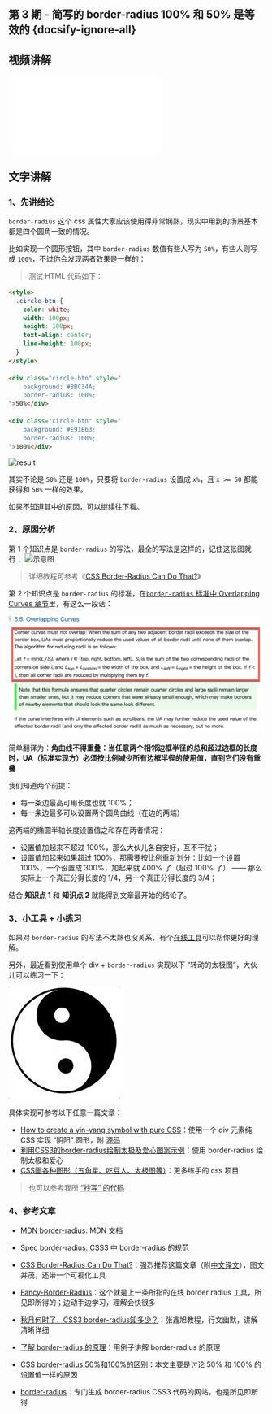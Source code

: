 ## 第 3 期 - 简写的 border-radius 100% 和 50% 是等效的 {docsify-ignore-all}

## 视频讲解
<iframe class="article-video" src="//player.bilibili.com/player.html?aid=82639410&cid=141392003&page=1" scrolling="no" border="0" frameborder="no" framespacing="0" allowfullscreen="true"> </iframe>

## 文字讲解

### 1、先讲结论

`border-radius` 这个 css 属性大家应该使用得非常娴熟，现实中用到的场景基本都是四个圆角一致的情况。

比如实现一个圆形按钮，其中 `border-radius` 数值有些人写为 `50%`，有些人则写成 `100%`，不过你会发现两者效果是一样的：

> 测试 HTML 代码如下：
```html
<style>
  .circle-btn {
    color: white;
    width: 100px;
    height: 100px;
    text-align: center;
    line-height: 100px;
  }
</style>

<div class="circle-btn" style="
    background: #8BC34A;
    border-radius: 100%;
">50%</div>

<div class="circle-btn" style="
    background: #E91E63;
    border-radius: 100%;
">100%</div>
```

![result](https://img.alicdn.com/tfs/TB191yftrr1gK0jSZFDXXb9yVXa-246-129.png)

其实不论是 `50%` 还是 `100%`，只要将 `border-radius` 设置成 `x%`，且 `x >= 50` 都能获得和 `50%` 一样的效果。

如果不知道其中的原因，可以继续往下看。

### 2、原因分析

第 1 个知识点是 `border-radius` 的写法，最全的写法是这样的，记住这张图就行：
![示意图](https://img.alicdn.com/tfs/TB1W8Zytoz1gK0jSZLeXXb9kVXa-859-676.png)

> 详细教程可参考《[CSS Border-Radius Can Do That?](https://medium.com/9elements/css-border-radius-can-do-that-d46df1d013ae)》

第 2 个知识点是 `border-radius` 的标准，在[`border-radius` 标准中 Overlapping Curves 章节](https://drafts.csswg.org/css-backgrounds-3/#corner-overlap)里，有这么一段话：

![曲线重叠](https://raw.githubusercontent.com/boycgit/web-image/master/20200108002817.png)

简单翻译为：**角曲线不得重叠：当任意两个相邻边框半径的总和超过边框的长度时，UA（标准实现方）必须按比例减少所有边框半径的使用值，直到它们没有重叠**

我们知道两个前提：
 - 每一条边最高可用长度也就 100%；
 - 每一条边最多可以设置两个圆角曲线（在边的两端）

这两端的椭圆半轴长度设置值之和存在两者情况：
 - 设置值加起来不超过 100%，那么大伙儿各自安好，互不干扰；
 - 设置值加起来如果超过 100%，那需要按比例重新划分：比如一个设置 100%，一个设置成 300%，加起来就 400% 了（超过 100% 了） —— 那么实际上一个真正分得长度的 1/4，另一个真正分得长度的 3/4；

结合 **知识点 1** 和 **知识点 2** 就能得到文章最开始的结论了。

### 3、小工具 + 小练习

如果对 `border-radius` 的写法不太熟也没关系，有个[在线工具](https://9elements.github.io/fancy-border-radius/)可以帮你更好的理解。

另外，最近看到使用单个 div + `border-radius` 实现以下 “转动的太极图”，大伙儿可以练习一下：

![太极图](../images/taiji.gif)

具体实现可参考以下任意一篇文章：
 - [How to create a yin-yang symbol with pure CSS](https://blog.logrocket.com/how-to-create-yin-yang-symbol-pure-css/)：使用一个 div 元素纯 CSS 实现 “阴阳” 圆形，附 [源码](https://codepen.io/boycgit/pen/YzPEEqm)
 - [利用CSS3的border-radius绘制太极及爱心图案示例](http://www.word666.com/wangye/90992.html)：使用 border-radius 绘制太极和爱心
 - [CSS画各种图形（五角星、吃豆人、太极图等）](https://www.imooc.com/article/256689)：更多练手的 css 项目

> 也可以参考我所 [“抄写” 的代码](https://github.com/boycgit/fe-program-tips/blob/master/src/3-border-radius/yinyang.html)


### 4、参考文章

 - [MDN border-radius](https://developer.mozilla.org/zh-CN/docs/Web/CSS/border-radius): MDN 文档
 - [Spec border-radius](https://drafts.csswg.org/css-backgrounds-3/#border-radius): CSS3 中 border-radius 的规范
 - [CSS Border-Radius Can Do That?](https://medium.com/9elements/css-border-radius-can-do-that-d46df1d013ae)：强烈推荐这篇文章（附[中文译文](http://www.shejidaren.com/css-border-radius.html)），图文并茂，还带一个可视化工具
 - [Fancy-Border-Radius](https://9elements.github.io/fancy-border-radius/)：这个就是上一条所指的在线 border radius 工具，所见即所得的；边动手边学习，理解会快很多
 - [秋月何时了，CSS3 border-radius知多少？](https://www.zhangxinxu.com/wordpress/2015/11/css3-border-radius-tips/)：张鑫旭教程，行文幽默，讲解清晰详细
 - [了解 border-radius 的原理](https://blog.csdn.net/xiaoermingn/article/details/53497607)：用例子讲解 border-radius 的原理
 - [CSS border-radius:50%和100%的区别](https://blog.csdn.net/chy555chy/article/details/54783186)：本文主要是讨论 50% 和 100% 的设置值一样的原因

 - [border-radius](https://border-radius.com/)：专门生成 border-radius CSS3 代码的网站，也是所见即所得

